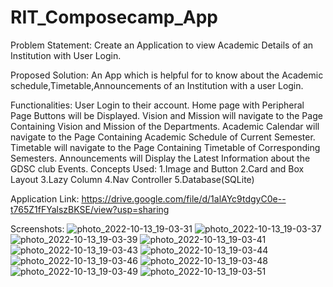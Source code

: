 # RIT_Composecamp_App
Problem Statement:
	Create an Application to view Academic Details of an Institution with User Login.
	
Proposed Solution:
	An App which is helpful for to know about the Academic schedule,Timetable,Announcements of an Institution with a user Login.

Functionalities:
  User Login to their account.
  Home page with Peripheral Page Buttons will be Displayed.
  	Vision and Mission will navigate to the Page Containing Vision and Mission of the Departments.
	Academic Calendar will navigate to the Page Containing Academic Schedule of Current Semester.
	Timetable will navigate to the Page Containing Timetable of Corresponding Semesters.
	Announcements will Display the Latest Information about the GDSC club Events.
Concepts Used:
	1.Image and Button
	2.Card and Box Layout
	3.Lazy Column
	4.Nav Controller
	5.Database(SQLite)

Application Link:
	https://drive.google.com/file/d/1alAYc9tdgyC0e--t765Z1fFYalszBKSE/view?usp=sharing
	
	
Screenshots:
![photo_2022-10-13_19-03-31](https://user-images.githubusercontent.com/81956506/196036505-44cbe125-5454-4045-abaf-1dcacba10351.jpg)
![photo_2022-10-13_19-03-37](https://user-images.githubusercontent.com/81956506/196036508-00f11383-f548-47c1-995a-76a4ebcd45f4.jpg)
![photo_2022-10-13_19-03-39](https://user-images.githubusercontent.com/81956506/196036509-23672389-9d8b-4b83-996e-5871e013514e.jpg)
![photo_2022-10-13_19-03-41](https://user-images.githubusercontent.com/81956506/196036510-44e36736-34f7-4c57-9f49-068c596ca40d.jpg)
![photo_2022-10-13_19-03-43](https://user-images.githubusercontent.com/81956506/196036511-e9289878-40af-4e6b-83a6-f0c8b9e066e5.jpg)
![photo_2022-10-13_19-03-44](https://user-images.githubusercontent.com/81956506/196036512-d8170dca-69f8-4bc3-a9e1-5c622bf4c51a.jpg)
![photo_2022-10-13_19-03-46](https://user-images.githubusercontent.com/81956506/196036513-120dcb2e-2238-4fc9-95f8-7a67237828ea.jpg)
![photo_2022-10-13_19-03-48](https://user-images.githubusercontent.com/81956506/196036515-73f15284-3d62-4039-a3d4-fdfe538930f7.jpg)
![photo_2022-10-13_19-03-49](https://user-images.githubusercontent.com/81956506/196036516-63d24ee5-e3b8-4e12-bae3-327919873ea3.jpg)
![photo_2022-10-13_19-03-51](https://user-images.githubusercontent.com/81956506/196036518-8b7a4b1b-33f0-47eb-9587-a8ea412d03a7.jpg)
